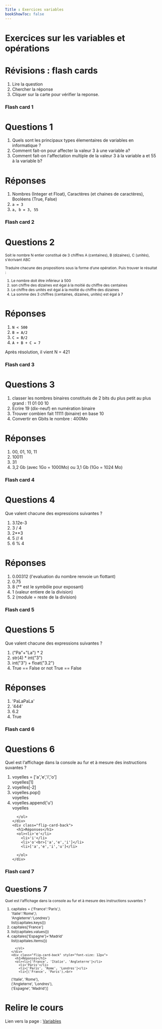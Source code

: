 ```yaml
---
Title : Exercices variables
bookShowToc: false
---
```


# Exercices sur les variables et opérations

# Révisions : flash cards
1. Lire la question
2. Chercher la réponse
3. Cliquer sur la carte pour vérifier la reponse.

### Flash card 1
<div class="flip-card">
  <div class="flip-card-inner">
    <div class="flip-card-front">
      <h1>Questions 1</h1>
      <ol><li>Quels sont les principaux types élementaires de variables en informatique ?</li>
        <li>Comment fait-on pour affecter la valeur 3 à une variable a? </li>
        <li>Comment fait-on l'affectation multiple de la valeur 3 à la variable
        a et 55 à la variable b?</li>
      </ol>
    </div>
    <div class="flip-card-back">
      <h1>Réponses</h1>
      <ol><li>Nombres (Integer et Float), Caractères (et chaines de caractères), Booléens (True, False)</li>
        <li><code style="color:black">a = 3</code></li>
        <li><code style="color:black">a, b = 3, 55</code></li>
      </ol>
    </div>
  </div>
</div>

### Flash card 2
<div class="flip-card">
  <div class="flip-card-inner">
    <div class="flip-card-front">
      <h1>Questions 2</h1>
      <p style="font-size: 12px">Soit le nombre N entier constitué de 3 chiffres A (centaines), B (dizaines), C (unités), s'écrivant ABC</p>
      <p style="font-size: 12px">Traduire chacune des propositions sous la forme d’une opération. Puis trouver le résultat :</p>
      <ol style="font-size: 12px"><li>Le nombre doit être inférieur à 500</li>
        <li>son chiffre des dizaines est égal à la moitié du chiffre des centaines</li>
        <li>Le chiffre des unités est égal à la moitié du chiffre des dizaines</li>
        <li>La somme des 3 chiffres (centaines, dizaines, unités) est égal à 7</li>
      </ol>
    </div>
    <div class="flip-card-back">
      <h1>Réponses</h1>
      <ol><li><code style="color:black">N < 500</code></li>
        <li><code style="color:black">B = A/2</code></li>
         <li><code style="color:black">C = B/2</code></li>
          <li><code style="color:black">A + B + C = 7</code></li>
      </ol>
      <p>Après résolution, il vient N = 421</p>
    </div>
  </div>
</div>

### Flash card 3


<div class="flip-card">
  <div class="flip-card-inner">
    <div class="flip-card-front">
      <h1>Questions 3</h1>
      <ol><li>classer les nombres binaires constitués de 2 bits du plus petit au plus grand : 11  01  00  10</li>
        <li>Ecrire 19 (dix-neuf) en numération binaire</li>
        <li>Trouver combien fait  11111 (binaire) en base 10</li>
        <li>Convertir en Gbits le nombre : 400Mo</li>
      </ol>
    </div>
    <div class="flip-card-back">
      <h1>Réponses</h1>
      <ol><li>00, 01, 10, 11</li>
        <li>10011</li>
        <li>31</li>
        <li>3,2 Gb (avec 1Go = 1000Mo) ou 3,1 Gb (1Go = 1024 Mo)</li>
      </ol>
    </div>
  </div>
</div>

### Flash card 4

<div class="flip-card">
  <div class="flip-card-inner">
    <div class="flip-card-front">
      <h1>Questions 4</h1>
      Que valent chacune des expressions suivantes ?
      <ol><li>3.12e-3</li>
        <li>3 / 4</li>
        <li>2**3</li>
        <li>5 // 4</li>
        <li>6 % 4</li>
      </ol>
    </div>
    <div class="flip-card-back">
      <h1>Réponses</h1>
      <ol><li>0.00312 (l'evaluation du nombre renvoie un flottant)</li>
        <li>0.75</li>
        <li>8 (** est le symbôle pour exposant)</li>
        <li>1 (valeur entiere de la division)</li>
        <li>2 (module = reste de la division)</li>
      </ol>
    </div>
  </div>
</div>

### Flash card 5

<div class="flip-card">
  <div class="flip-card-inner">
    <div class="flip-card-front">
      <h1>Questions 5</h1>
      Que valent chacune des expressions suivantes ?
      <ol><li>("Pa"+"La") * 2</li>
        <li>str(4) * int("3") </li>
        <li>int("3") + float("3.2")</li>
        <li>True == False or not True == False</li>
      </ol>
    </div>
    <div class="flip-card-back">
      <h1>Réponses</h1>
      <ol><li>'PaLaPaLa'</li>
        <li>'444'</li>
        <li>6.2</li>
        <li>True</li>
      </ol>
    </div>
  </div>
</div>


### Flash card 6

<div class="flip-card">
  <div class="flip-card-inner">
    <div class="flip-card-front" style="font-size: 14px">
      <h1>Questions 6</h1>
      Quel est l&lsquo;affichage dans la console au fur et à mesure des instructions suvantes ?
      <ol><li>voyelles = ['a','e','i','o']<br>
      voyelles[1]
      </li>
        <li>voyelles[-2]</li>
        <li>voyelles.pop()<br>voyelles</li>
        <li>voyelles.append('u')<br>voyelles</li>
        
      </ol>
    </div>
    <div class="flip-card-back">
      <h1>Réponses</h1>
      <ol><li>'e'</li>
        <li>'i'</li>
        <li>'o'<br>['a','e','i']</li>
        <li>['a','e','i','u']</li>
        
      </ol>
    </div>
  </div>
</div>

### Flash card 7

<div class="flip-card">
  <div class="flip-card-inner">
    <div class="flip-card-front" style="font-size: 12px">
      <h1>Questions 7</h1>
      Quel est l&lsquo;affichage dans la console au fur et à mesure des instructions suvantes ?
      <ol><li>capitales = {'France':'Paris',\<br>'Italie':'Rome',\<br>'Angleterre':'Londres'}
<br>list(capitales.keys())</li>
        <li>capitales['France']</li>
        <li>list(capitales.values())</li>
        <li>capitales['Espagne']='Madrid'<br>list(capitales.items())</li>

      </ol>
    </div>
    <div class="flip-card-back" style="font-size: 12px">
      <h1>Réponses</h1>
      <ol><li>['France', 'Italie', 'Angleterre']</li>
        <li>'Paris'</li>
        <li>['Paris', 'Rome', 'Londres']</li>
        <li>[('France', 'Paris'),<br>
 ('Italie', 'Rome'),<br>
 ('Angleterre', 'Londres'),<br>
 ('Espagne', 'Madrid')]</li>
      </ol>
    </div>
  </div>
</div>

# Relire le cours
Lien vers la page : <a href="/docs/python/pages/variables/page1/">Variables</a>


<script>
let selector, cards, makeActive;
let elems = [];
var check = false;

selector = '.flip-card';

cards = document.querySelectorAll(selector);


makeActive = function () {
    /* attention petite erreur de script
    pour que ca fonctionne il faut un nombre impair de cartes
    */ 
    for (let i = 0; i < cards.length; i++){
      check=!check;
      //console.log(cards[i].childNodes[1].classList);
      elems[i] = cards[i].childNodes[1];
      elems[i].classList.remove('active');
      }
    if (check) {
    this.childNodes[1].classList.add('active');}
};

for (let i = 0; i < cards.length; i++)
    cards[i].addEventListener('mousedown', makeActive);
</script>